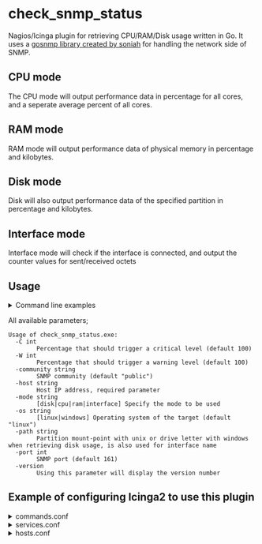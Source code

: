 # check_snmp_status
Nagios/Icinga plugin for retrieving CPU/RAM/Disk usage written in Go. It uses a [gosnmp library created by soniah](https://github.com/soniah/gosnmp)
for handling the network side of SNMP.

## CPU mode
The CPU mode will output performance data in percentage for all cores, and a seperate average percent of all cores.

## RAM mode
RAM mode will output performance data of physical memory in percentage and kilobytes.

## Disk mode
Disk will also output performance data of the specified partition in percentage and kilobytes.

## Interface mode
Interface mode will check if the interface is connected, and output the counter values for sent/received octets

## Usage
<details>
<summary>Command line examples</summary>

Retrieve disk usage of a linux system from a partition mounted on /

```
check_snmp_status.exe -host 10.0.0.1 -community public -mode disk -path / -os linux

DISK / OK - 3% used|'Disk'=1515832KB;;;0;57876188 'Disk %'=3%;100;100;0;100
```

Retrieve disk usage of a windows system from a drive mounted on E:\

```
check_snmp_status.exe -host 10.0.0.2 -community public -mode disk -path E -os windows

DISK E OK - 8% used|'Disk'=39304945664KB;;;0;500106784768 'Disk %'=8%;100;100;0;100
```

Retrieve RAM usage from a linux system

```
check_snmp_status.exe -host 10.0.0.1 -community public -mode ram -os linux

RAM OK - 78% used|'RAM'=9519624KB;;;0;12141468 'RAM %'=78%;100;100;0;100
```

Retrieve CPU usage from a windows system

```
check_snmp_status.exe -host 10.0.0.2 -community public -mode cpu -os windows

CPU OK - 4%|'CPU average'=4%;100;100;0;100 'CPU core 1'=4%;;;0;100 'CPU core 2'=3%;;;0;100 'CPU core 3'=3%;;;0;100 'CPU core 4'=12%;;;0;100 'CPU core 5'=2%;;;0;100 'CPU core 6'=4%;;;0;100 'CPU core 7'=2%;;;0;100 'CPU core 0'=7%;;;0;100
```

Retrieve disk usage and return a warning if the disk usage exceeds 80%, and return a critical if the usage exceeds 95%

```
check_snmp_status.exe -host 10.0.0.3 -community public -mode disk -path E -os windows -C 95 -W 80

DISK E CRITICAL - 99% used|'Disk'=994761728000KB;;;0;1000067821568 'Disk %'=99%;80;95;0;100
```
</details>

All available parameters;

```
Usage of check_snmp_status.exe:
  -C int
        Percentage that should trigger a critical level (default 100)
  -W int
        Percentage that should trigger a warning level (default 100)
  -community string
        SNMP community (default "public")
  -host string
        Host IP address, required parameter
  -mode string
        [disk|cpu|ram|interface] Specify the mode to be used
  -os string
        [linux|windows] Operating system of the target (default "linux")
  -path string
        Partition mount-point with unix or drive letter with windows when retrieving disk usage, is also used for interface name
  -port int
        SNMP port (default 161)
  -version
        Using this parameter will display the version number
```

## Example of configuring Icinga2 to use this plugin
<details>
<summary>commands.conf</summary>

```
object CheckCommand "check-snmp-ram" {
  command = [ PluginDir + "/check_snmp_status" ]

  arguments = {
        "-host"         = "$address$"
        "-port"         = "$snmp_port$"
        "-community"    = "$snmp_community$"
        "-mode"         = "ram"
        "-os"           = "$os$"
        "-C"            = "$ram_critical$"
        "-W"            = "$ram_warning$"
  }
}

object CheckCommand "check-snmp-disk" {
  command = [ PluginDir + "/check_snmp_status" ]

  arguments = {
        "-host"         = "$address$"
        "-port"         = "$snmp_port$"
        "-community"    = "$snmp_community$"
        "-mode"         = "disk"
        "-os"           = "$os$"
        "-C"            = "$disk_critical$"
        "-W"            = "$disk_warning$"
        "-path"         = "$disk_path$"
  }
}

object CheckCommand "check-snmp-cpu" {
  command = [ PluginDir + "/check_snmp_status" ]

  arguments = {
        "-host"         = "$address$"
        "-port"         = "$snmp_port$"
        "-community"    = "$snmp_community$"
        "-mode"         = "cpu"
        "-os"           = "$os$"
        "-C"            = "$cpu_critical$"
        "-W"            = "$cpu_warning$"
  }
}

object CheckCommand "check-snmp-interface" {
  command = [ PluginDir + "/check_snmp_status" ]

  arguments = {
        "-host"         = "$address$"
        "-port"         = "$snmp_port$"
        "-community"    = "$snmp_community$"
        "-mode"         = "interface"
        "-path"         = "$interface_path$"
  }
}

```
</details>
<details>
<summary>services.conf</summary>

```
apply Service "snmp-cpu" {
        import "generic-service"

        check_command = "check-snmp-cpu"

        assign where host.vars.snmp_community != ""
}

apply Service "snmp-ram" {
        import "generic-service"

        check_command = "check-snmp-ram"
        check_interval = 5m

        assign where host.vars.snmp_community != ""
}

apply Service for (disk in host.vars.snmp_disks) {
        import "generic-service"

        check_command = "check-snmp-disk"
        check_interval = 5m
        display_name = "snmp-disk"
        vars.disk_path = disk

        assign where host.vars.snmp_community != "" && host.vars.snmp_disks
}

apply Service for (interface in host.vars.snmp_interfaces) {
        import "generic-service"

        check_command = "check-snmp-interface"
        check_interval = 5m
        display_name = "snmp-interface"
        vars.interface_path = interface

        assign where host.vars.snmp_community != "" && host.vars.snmp_interfaces
}

```
</details>
<details>
<summary>hosts.conf</summary>

```
object Host "linux-host1" {
        import "generic-host"
        address = "10.0.0.1"

        vars.os = "linux"
        vars.snmp_community = "public"

        vars.snmp_disks = ["/", "/var"]
        vars.snmp_interfaces = ["eth0"]
}
```
</details>
